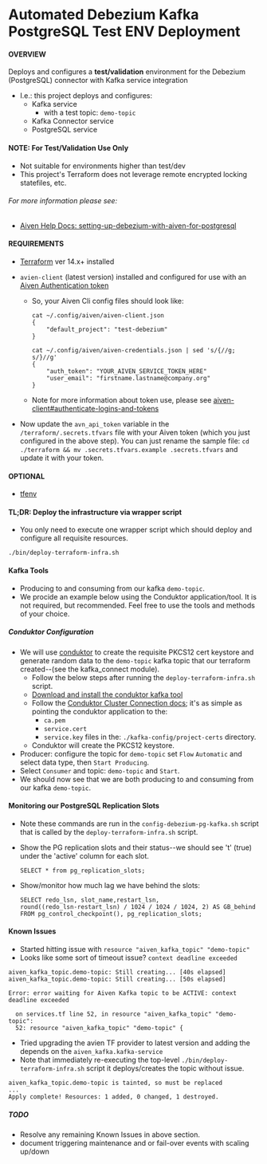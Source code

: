 # Automated Debezium Kafka PostgreSQL Test ENV Deployment

#### OVERVIEW
Deploys and configures a __test/validation__ environment for the Debezium (PostgreSQL) connector with Kafka service integration
- I.e.: this project deploys and configures:
  - Kafka service 
    - with a test topic: `demo-topic`
  - Kafka Connector service
  - PostgreSQL service

#### NOTE: For Test/Validation Use Only
- Not suitable for environments higher than test/dev
- This project's Terraform does not leverage remote encrypted locking statefiles, etc.


###### For more information please see: 
- [Aiven Help Docs: setting-up-debezium-with-aiven-for-postgresql](https://help.aiven.io/en/articles/1790791-setting-up-debezium-with-aiven-for-postgresql)

#### REQUIREMENTS

- [Terraform](https://learn.hashicorp.com/tutorials/terraform/install-cli) ver 14.x+ installed
- `avien-client` (latest version) installed and configured for use with an [Aiven Authentication token](https://help.aiven.io/en/articles/2059201-authentication-tokens)

  - So, your Aiven Cli config files should look like:
    ```console
    cat ~/.config/aiven/aiven-client.json 
    {
        "default_project": "test-debezium"
    }

    cat ~/.config/aiven/aiven-credentials.json | sed 's/{//g; s/}//g'
    {
        "auth_token": "YOUR_AIVEN_SERVICE_TOKEN_HERE"
        "user_email": "firstname.lastname@company.org"
    }
    ```
  - Note for more information about token use, please see [aiven-client#authenticate-logins-and-tokens](https://github.com/aiven/aiven-client#authenticate-logins-and-tokens)

- Now update the `avn_api_token` variable in the `/terraform/.secrets.tfvars` file
  with your Aiven token (which you just configured in the above step).
  You can just rename the sample file: `cd ./terraform && mv .secrets.tfvars.example .secrets.tfvars` and update it with your token.

#### OPTIONAL
- [tfenv](https://github.com/tfutils/tfenv)

#### TL;DR: Deploy the infrastructure via wrapper script
- You only need to execute one wrapper script which should deploy and configure all requisite resources.
```console
./bin/deploy-terraform-infra.sh
```
#### Kafka Tools 
- Producing to and consuming from our kafka `demo-topic`.
- We procide an example below using the Conduktor application/tool.  It is not required, but recommended.  Feel free to use the tools and methods of your choice.
##### Conduktor Configuration
- We will use [conduktor](https://www.conduktor.io/download/) to create the requisite PKCS12 cert keystore and generate random data to the `demo-topic` kafka topic that our terraform created--(see the kafka_connect module).
  - Follow the below steps after running the `deploy-terraform-infra.sh` script.
  - [Download and install the conduktor kafka tool](https://www.conduktor.io/download/)
  - Follow the [Conduktor Cluster Connection docs](https://docs.conduktor.io/kafka-cluster-connection/setting-up-a-connection-to-kafka); it's as simple as pointing the conduktor application to the:
    - `ca.pem`
    - `service.cert`
    - `service.key`
  files in the: `./kafka-config/project-certs` directory.
  - Conduktor will create the PKCS12 keystore.
- Producer: configure the topic for `demo-topic` set `Flow` `Automatic` and select data type, then `Start Producing`.
- Select `Consumer` and topic: `demo-topic` and `Start`. 
- We should now see that we are both producing to and consuming from our kafka `demo-topic`.

#### Monitoring our PostgreSQL Replication Slots
- Note these commands are run in the `config-debezium-pg-kafka.sh` script that is called by the `deploy-terraform-infra.sh` script.

- Show the PG replication slots and their status--we should see 't' (true) under the 'active' column for each slot.
  ```console
  SELECT * from pg_replication_slots;
  ```

- Show/monitor how much lag we have behind the slots:
  ```console
  SELECT redo_lsn, slot_name,restart_lsn, 
  round((redo_lsn-restart_lsn) / 1024 / 1024 / 1024, 2) AS GB_behind 
  FROM pg_control_checkpoint(), pg_replication_slots;
  ```


#### Known Issues
- Started hitting issue with `resource "aiven_kafka_topic" "demo-topic"`
- Looks like some sort of timeout issue? `context deadline exceeded`

```console
aiven_kafka_topic.demo-topic: Still creating... [40s elapsed]
aiven_kafka_topic.demo-topic: Still creating... [50s elapsed]

Error: error waiting for Aiven Kafka topic to be ACTIVE: context deadline exceeded

  on services.tf line 52, in resource "aiven_kafka_topic" "demo-topic":
  52: resource "aiven_kafka_topic" "demo-topic" {
```
- Tried upgrading the avien TF provider to latest version and adding the depends on the `aiven_kafka.kafka-service` 
- Note that immediately re-executing the top-level `./bin/deploy-terraform-infra.sh` script it deploys/creates the topic without issue.
```console
aiven_kafka_topic.demo-topic is tainted, so must be replaced
...
Apply complete! Resources: 1 added, 0 changed, 1 destroyed.
```

##### TODO
- Resolve any remaining Known Issues in above section.
- document triggering maintenance and or fail-over events with scaling up/down
